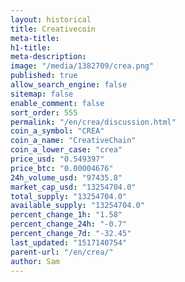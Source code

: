 ```yaml
---
layout: historical
title: Creativecoin
meta-title: 
h1-title: 
meta-description: 
image: "/media/1382709/crea.png"
published: true
allow_search_engine: false
sitemap: false
enable_comment: false
sort_order: 555
permalink: "/en/crea/discussion.html"
coin_a_symbol: "CREA"
coin_a_name: "CreativeChain"
coin_a_lower_case: "crea"
price_usd: "0.549397"
price_btc: "0.00004676"
24h_volume_usd: "97435.8"
market_cap_usd: "13254704.0"
total_supply: "13254704.0"
available_supply: "13254704.0"
percent_change_1h: "1.58"
percent_change_24h: "-0.7"
percent_change_7d: "-32.45"
last_updated: "1517140754"
parent-url: "/en/crea/"
author: Sam
---
```


